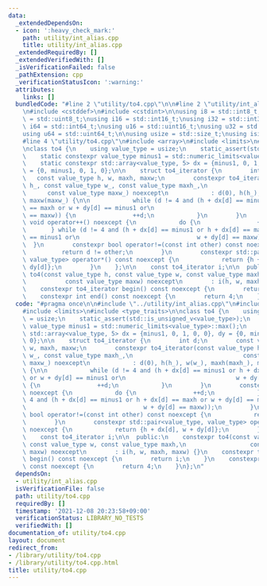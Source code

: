 ```yaml
---
data:
  _extendedDependsOn:
  - icon: ':heavy_check_mark:'
    path: utility/int_alias.cpp
    title: utility/int_alias.cpp
  _extendedRequiredBy: []
  _extendedVerifiedWith: []
  _isVerificationFailed: false
  _pathExtension: cpp
  _verificationStatusIcon: ':warning:'
  attributes:
    links: []
  bundledCode: "#line 2 \"utility/to4.cpp\"\n\n#line 2 \"utility/int_alias.cpp\"\n\
    \n#include <cstddef>\n#include <cstdint>\n\nusing i8 = std::int8_t;\nusing u8\
    \ = std::uint8_t;\nusing i16 = std::int16_t;\nusing i32 = std::int32_t;\nusing\
    \ i64 = std::int64_t;\nusing u16 = std::uint16_t;\nusing u32 = std::uint32_t;\n\
    using u64 = std::uint64_t;\n\nusing usize = std::size_t;\nusing isize = std::ptrdiff_t;\n\
    #line 4 \"utility/to4.cpp\"\n#include <array>\n#include <limits>\n#include <type_traits>\n\
    \nclass to4 {\n    using value_type = usize;\n    static_assert(std::is_unsigned_v<value_type>);\n\
    \    static constexpr value_type minus1 = std::numeric_limits<value_type>::max();\n\
    \    static constexpr std::array<value_type, 5> dx = {minus1, 0, 1, 0, 0}, dy\
    \ = {0, minus1, 0, 1, 0};\n\n    struct to4_iterator {\n        int d;\n     \
    \   const value_type h, w, maxh, maxw;\n        constexpr to4_iterator(const value_type\
    \ h_, const value_type w_, const value_type maxh_,\n                         \
    \      const value_type maxw_) noexcept\n            : d(0), h(h_), w(w_), maxh(maxh_),\
    \ maxw(maxw_) {\n\n            while (d != 4 and (h + dx[d] == minus1 or h + dx[d]\
    \ == maxh or w + dy[d] == minus1 or\n                               w + dy[d]\
    \ == maxw)) {\n                ++d;\n            }\n        }\n        constexpr\
    \ void operator++() noexcept {\n            do {\n                ++d;\n     \
    \       } while (d != 4 and (h + dx[d] == minus1 or h + dx[d] == maxh or w + dy[d]\
    \ == minus1 or\n                                 w + dy[d] == maxw));\n      \
    \  }\n        constexpr bool operator!=(const int other) const noexcept {\n  \
    \          return d != other;\n        }\n        constexpr std::pair<value_type,\
    \ value_type> operator*() const noexcept {\n            return {h + dx[d], w +\
    \ dy[d]};\n        }\n    };\n\n    const to4_iterator i;\n\n  public:\n    constexpr\
    \ to4(const value_type h, const value_type w, const value_type maxh,\n       \
    \           const value_type maxw) noexcept\n        : i(h, w, maxh, maxw) {}\n\
    \    constexpr to4_iterator begin() const noexcept {\n        return i;\n    }\n\
    \    constexpr int end() const noexcept {\n        return 4;\n    }\n};\n"
  code: "#pragma once\n\n#include \"../utility/int_alias.cpp\"\n#include <array>\n\
    #include <limits>\n#include <type_traits>\n\nclass to4 {\n    using value_type\
    \ = usize;\n    static_assert(std::is_unsigned_v<value_type>);\n    static constexpr\
    \ value_type minus1 = std::numeric_limits<value_type>::max();\n    static constexpr\
    \ std::array<value_type, 5> dx = {minus1, 0, 1, 0, 0}, dy = {0, minus1, 0, 1,\
    \ 0};\n\n    struct to4_iterator {\n        int d;\n        const value_type h,\
    \ w, maxh, maxw;\n        constexpr to4_iterator(const value_type h_, const value_type\
    \ w_, const value_type maxh_,\n                               const value_type\
    \ maxw_) noexcept\n            : d(0), h(h_), w(w_), maxh(maxh_), maxw(maxw_)\
    \ {\n\n            while (d != 4 and (h + dx[d] == minus1 or h + dx[d] == maxh\
    \ or w + dy[d] == minus1 or\n                               w + dy[d] == maxw))\
    \ {\n                ++d;\n            }\n        }\n        constexpr void operator++()\
    \ noexcept {\n            do {\n                ++d;\n            } while (d !=\
    \ 4 and (h + dx[d] == minus1 or h + dx[d] == maxh or w + dy[d] == minus1 or\n\
    \                                 w + dy[d] == maxw));\n        }\n        constexpr\
    \ bool operator!=(const int other) const noexcept {\n            return d != other;\n\
    \        }\n        constexpr std::pair<value_type, value_type> operator*() const\
    \ noexcept {\n            return {h + dx[d], w + dy[d]};\n        }\n    };\n\n\
    \    const to4_iterator i;\n\n  public:\n    constexpr to4(const value_type h,\
    \ const value_type w, const value_type maxh,\n                  const value_type\
    \ maxw) noexcept\n        : i(h, w, maxh, maxw) {}\n    constexpr to4_iterator\
    \ begin() const noexcept {\n        return i;\n    }\n    constexpr int end()\
    \ const noexcept {\n        return 4;\n    }\n};\n"
  dependsOn:
  - utility/int_alias.cpp
  isVerificationFile: false
  path: utility/to4.cpp
  requiredBy: []
  timestamp: '2021-12-08 20:23:58+09:00'
  verificationStatus: LIBRARY_NO_TESTS
  verifiedWith: []
documentation_of: utility/to4.cpp
layout: document
redirect_from:
- /library/utility/to4.cpp
- /library/utility/to4.cpp.html
title: utility/to4.cpp
---
```

